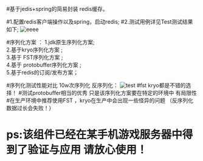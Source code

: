 #基于jedis+spring的简易封装 redis缓存。

#1.配置redis客户端操作以及spring，启动redis;
#2.测试用例详见Test测试结果如下;
![eeee](http://git.oschina.net/uploads/images/2014/0214/162636_89b3b797_1052.png)

#序列化方案 ：
1.jdk原生序列化方案;    </br>
2.基于kryo序列化方案 ;   </br>
3.基于 FST序列化方案 ;   </br>
4.基于 protobuffer序列化方案 ;   </br>
5.基于redis的订阅/发布方案；</br>

#序列化测试性能对比 10w次序列化 反序列化：
![test](http://git.oschina.net/uploads/images/2014/0214/102416_f5ac080e_1052.png)
#fst kryo都是不错的选择！
#测试protobuffer相当的优秀  只是该序列化方案要在特定的环境中 有局限性
#在生产环境中推荐使用FST ，kryo在生产中会出现一些怪异的问题 （反序列化数据过长会失败！）
# ps:该组件已经在某手机游戏服务器中得到了验证与应用 请放心使用！